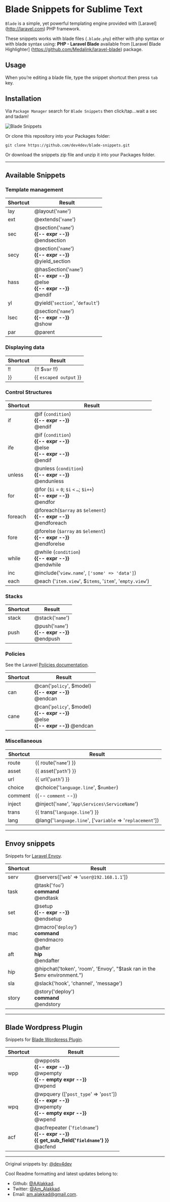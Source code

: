 # Blade Snippets for Sublime Text

`Blade` is a simple, yet powerful templating engine provided with [Laravel] (http://laravel.com) PHP framework.

These snippets works with blade files (`.blade.php`) either with php syntax or with blade syntax using: **PHP - Laravel Blade** available from [Laravel Blade Highlighter] (https://github.com/Medalink/laravel-blade) package.

## Usage
When you’re editing a blade file, type the snippet shortcut then press `tab` key.

## Installation
Via `Package Manager` search for `Blade Snippets` then click/tap…wait a sec and tadam!

![Blade Snippets](http://f.dev.mk.ua/files/dadbee44b4461b709d444951ba26f70f/file_51d27202c2a8b.png)

Or clone this repository into your Packages folder:

    git clone https://github.com/dev4dev/blade-snippets.git


Or download the snippets zip file and unzip it into your Packages folder.

---


## Available Snippets

### Template management

| Shortcut  | Result |
|-----------|--------|
| lay       | @layout('`name`')  |
| ext       | @extends('`name`') |
| sec       | @section('`name`') <br /> **{{-- expr --\}\}** <br /> @endsection    |
| secy      | @section('`name`') <br /> **{{-- expr --\}\}** <br /> @yield_section |
| hass      | @hasSection('`name`') <br /> **{{-- expr --\}\}** <br /> @else <br /> **{{-- expr --\}\}** <br /> @endif  |
| yl        | @yield('`section`', '`default`') |
| lsec      | @section('`name`') <br /> **{{-- expr --\}\}** <br /> @show |
| par       | @parent   |

### Displaying data

| Shortcut  | Result |
|-----------|--------|
| !!        | {!! $`var` !!}    |
| }}        | {{ `escaped output` }}    |


### Control Structures

| Shortcut  | Result |
|-----------|--------|
| if        | @if (`condition`) <br /> **{{-- expr --\}\}** <br /> @endif   |
| ife       | @if (`condition`) <br /> **{{-- expr --\}\}** <br /> @else <br /> **{{-- expr --\}\}** <br /> @endif  |
| unless    | @unless (`condition`) <br /> **{{-- expr --\}\}** <br /> @endunless  |
| for       | @for (`$i` = `0`; `$i` `<` `…`; `$i++`) <br /> **{{-- expr --\}\}** <br /> @endfor  |
| foreach   | @foreach(`$array` as `$element`) <br /> **{{-- expr --\}\}** <br /> @endforeach  |
| fore      | @forelse (`$array` as `$element`) <br /> **{{-- expr --\}\}** <br /> @endforelse  |
| while     | @while (`condition`) <br /> **{{-- expr --\}\}** <br /> @endwhile  |
| inc       | @include('`view.name`', `['some' => 'data']`)  |
| each      | @each ('`item.view`', $`items`, '`item`', '`empty.view`') |


### Stacks

| Shortcut  | Result |
|-----------|--------|
| stack     | @stack('`name`')  |
| push      | @push('`name`') <br /> **{{-- expr --\}\}** <br /> @endpush    |


### Policies

See the Laravel [Policies documentation](https://laravel.com/docs/5.3/authorization#via-blade-templates).

| Shortcut  | Result |
|-----------|--------|
| can       | @can('`policy`', $model) <br /> **{{-- expr --\}\}** <br /> @endcan |
| cane      | @can('`policy`', $model) <br /> **{{-- expr --\}\}** <br /> @else <br /> **{{-- expr --\}\}** @endcan |


### Miscellaneous

| Shortcut  | Result |
|-----------|--------|
| route     | {{ route('`name`') }} |
| asset     | {{ asset('`path`') }} |
| url       | {{ url('`path`') }}   |
| choice    | @choice('`language.line`', $`number`)  |
| comment   | {{-- `comment` --}}   |
| inject    | @inject('`name`', '`App\Services\ServiceName`') |
| trans     | {{ trans('`language.line`') }}    |
| lang      | @lang('`language.line`', ['`variable` => '`replacement`'])  |

---

## Envoy snippets

Snippets for [Laravel Envoy](https://laravel.com/docs/5.2/envoy).

| Shortcut  | Result |
|-----------|--------|
| serv      | @servers(['`web`' => '`user@192.168.1.1`']) |
| task      | @task('`foo`') <br /> **command** <br /> @endtask    |
| set       | @setup <br /> **{{-- expr --\}\}** <br /> @endsetup    |
| mac       | @macro('`deploy`') <br /> **command** <br /> @endmacro    |
| aft       | @after<br /> **hip** <br /> @endafter    |
| hip       | @hipchat('token', 'room', 'Envoy', "$task ran in the $env environment.") |
| sla       | @slack('hook', 'channel', 'message') |
| story     | @story('deploy') <br /> **command** <br /> @endstory |

---

## Blade Wordpress Plugin

Snippets for [Blade Wordpress Plugin](https://it.wordpress.org/plugins/blade/).

| Shortcut  | Result |
|-----------|--------|
| wpp       | @wpposts<br /> **{{-- expr --\}\}**<br />@wpempty<br>**{{-- empty expr --\}\}**<br /> @wpend |
| wpq       | @wpquery (['`post_type`' => '`post`'])<br /> **{{-- expr --\}\}**<br />@wpempty<br>**{{-- empty expr --\}\}**<br /> @wpend |
| acf       | @acfrepeater ('`fieldname`')<br /> **{{-- expr --\}\}**<br />**{{ get_sub_field('`fieldname`') \}\}**<br /> @acfend |

---

Original snippets by:
[@dev4dev](https://github.com/dev4dev)

Cool Readme formatting and latest updates belong to:
* Github: [@AAlakkad](https://github.com/AAlakkad).
* Twitter: [@Am_Alakkad](https://twitter.com/Am_Alakkad).
* Email: [am.alakkad@gmail.com](mailto:am.alakkad@gmail.com).
